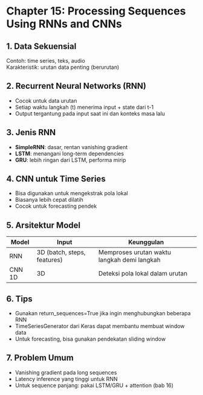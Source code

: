 # Chapter 15: Processing Sequences Using RNNs and CNNs

## 1. Data Sekuensial
Contoh: time series, teks, audio  
Karakteristik: urutan data penting (berurutan)

## 2. Recurrent Neural Networks (RNN)
- Cocok untuk data urutan
- Setiap waktu langkah (t) menerima input + state dari t-1
- Output tergantung pada input saat ini dan konteks masa lalu

## 3. Jenis RNN
- **SimpleRNN**: dasar, rentan vanishing gradient
- **LSTM**: menangani long-term dependencies
- **GRU**: lebih ringan dari LSTM, performa mirip

## 4. CNN untuk Time Series
- Bisa digunakan untuk mengekstrak pola lokal
- Biasanya lebih cepat dilatih
- Cocok untuk forecasting pendek

## 5. Arsitektur Model
| Model   | Input       | Keunggulan                   |
|---------|-------------|------------------------------|
| RNN     | 3D (batch, steps, features) | Memproses urutan waktu langkah demi langkah |
| CNN 1D  | 3D          | Deteksi pola lokal dalam urutan |

## 6. Tips
- Gunakan return_sequences=True jika ingin menghubungkan beberapa RNN
- TimeSeriesGenerator dari Keras dapat membantu membuat window data
- Untuk forecasting, bisa gunakan pendekatan sliding window

## 7. Problem Umum
- Vanishing gradient pada long sequences
- Latency inference yang tinggi untuk RNN
- Untuk sequence panjang: pakai LSTM/GRU + attention (bab 16)
